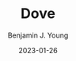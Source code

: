 ---
date: 2023-01-26
title: Dove
subtitle: 
description: My disappointment looking onward at a Pigeon under a street light. A representation my feelings of disappointment for dating experiences.
author: Benjamin J. Young
---